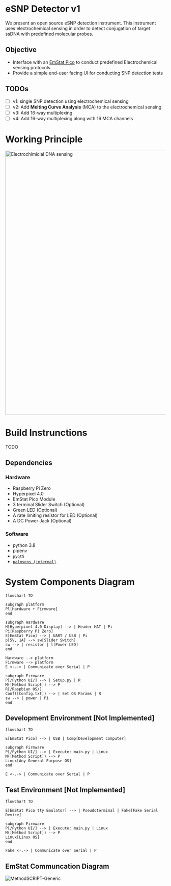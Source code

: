 # eSNP Detector v1

We present an open source eSNP detection instrument. This instrument uses electrochemical sensing in order to detect conjugation of target ssDNA with predefined molecular probes.

## Objective
- Interface with an [EmStat Pico](https://www.palmsens.com/product/oem-emstat-pico-module/) to conduct predefined Electrochemical sensing protocols.
- Provide a simple end-user facing UI for conducting SNP detection tests

## TODOs
- [ ] v1: single SNP detection using electrochemical sensing
- [ ] v2: Add **Melting Curve Analysis** (MCA) to the electrochemical sensing
- [ ] v3: Add 16-way multiplexing
- [ ] v4: Add 16-way multiplexing along with 16 MCA channels

# Working Principle
<img width="830" alt="Electrochimicial DNA sensing" src="https://user-images.githubusercontent.com/33483920/173180289-01205983-66f9-4da9-8b32-e53d9eb5be9a.PNG">

# Build Instrunctions
TODO

## Dependencies
### Hardware 
- Raspberry Pi Zero
- Hyperpixel 4.0
- EmStat Pico Module
- 3 terminal Slider Switch (Optional)
- Green LED (Optional)
- A rate limiting resistor for LED (Optional)
- A DC Power Jack (Optional)

### Software
- python 3.8
- pipenv
- `pyqt5`
- [`palmsens (internal)`](https://github.com/PalmSens/MethodSCRIPT_Examples/tree/master/MethodSCRIPTExample_Python/MethodSCRIPTExample_Python/palmsens)


# System Components Diagram
```mermaid
flowchart TD

subgraph platform
Pl[Hardware + Firmware]
end

subgraph Hardware
H[Hyperpixel 4.0 Display] --> | Header HAT | Pi
Pi[Raspberry Pi Zero]
E[EmStat Pico] --> | UART / USB | Pi
p[5V, 1A] --> sw[Slider Switch]
sw --> | resistor | l[Power LED]
end

Hardware --> platform
Firmware --> platform
E <-.-> | Communicate over Serial | P

subgraph Firmware
P[/Python UI/] --> | Setup.py | R
M([Method Script]) --> P
R[/Raspbian OS/]
Conf([Config.txt]) --> | Set OS Params | R
sw --> | power | Pi
end
```

## Development Environment [Not Implemented]
```mermaid
flowchart TD

E[EmStat Pico] --> | USB | Comp[Development Computer]

subgraph Firmware
P[/Python UI/] --> | Execute: main.py | Linux
M([Method Script]) --> P
Linux[Any General Purpose OS]
end

E <-.-> | Communicate over Serial | P
```

## Test Environment [Not Implemented]
```mermaid
flowchart TD

E[EmStat Pico tty Emulator] --> | Pseudoterminal | Fake[Fake Serial Device]

subgraph Firmware
P[/Python UI/] --> | Execute: main.py | Linux
M([Method Script]) --> P
Linux[Linux OS]
end

Fake <-.-> | Communicate over Serial | P
```

## EmStat Communcation Diagram
![MethodSCRIPT-Generic](https://user-images.githubusercontent.com/33483920/173180292-e87789e0-e0a4-407e-b505-6f4d2169696e.gif)
